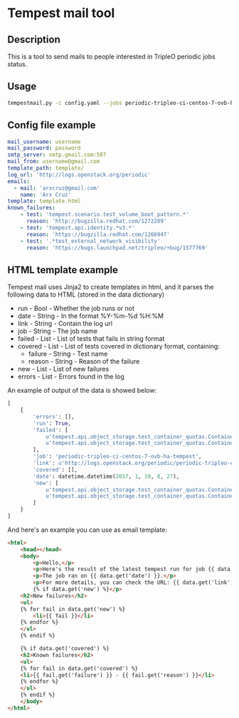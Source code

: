 Tempest mail tool
=================

Description
-----------

This is a tool to send mails to people interested in TripleO periodic jobs
status.

Usage
-----

```bash
tempestmail.py -c config.yaml --jobs periodic-tripleo-ci-centos-7-ovb-ha-tempest
```

Config file example
-------------------

```yaml
mail_username: username
mail_password: password
smtp_server: smtp.gmail.com:587
mail_from: username@gmail.com
template_path: template/
log_url: 'http://logs.openstack.org/periodic'
emails:
  - mail: 'arxcruz@gmail.com'
    name: 'Arx Cruz'
template: template.html
known_failures:
    - test: 'tempest.scenario.test_volume_boot_pattern.*'
      reason: 'http://bugzilla.redhat.com/1272289'
    - test: 'tempest.api.identity.*v3.*'
      reason: 'https://bugzilla.redhat.com/1266947'
    - test: '.*test_external_network_visibility'
      reason: 'https://bugs.launchpad.net/tripleo/+bug/1577769'
```

HTML template example
---------------------

Tempest mail uses Jinja2 to create templates in html, and it parses the
following data to HTML (stored in the data dictionary)

* run - Bool - Whether the job runs or not
* date - String - In the format %Y-%m-%d %H:%M
* link - String - Contain the log url
* job - String - The job name
* failed - List - List of tests that fails in string format
* covered - List - List of tests covered in dictionary format, containing:
    * failure - String - Test name
    * reason - String - Reason of the failure
* new - List - List of new failures
* errors - List - Errors found in the log

An example of output of the data is showed below:

```python
[
    {
        'errors': [],
        'run': True,
        'failed': [
            u'tempest.api.object_storage.test_container_quotas.ContainerQuotasTest.test_upload_too_many_objects',
            u'tempest.api.object_storage.test_container_quotas.ContainerQuotasTest.test_upload_valid_object'
        ],
        'job': 'periodic-tripleo-ci-centos-7-ovb-ha-tempest',
        'link': u'http://logs.openstack.org/periodic/periodic-tripleo-ci-centos-7-ovb-ha-tempest/1ce5e95/console.html',
        'covered': [],
        'date': datetime.datetime(2017, 1, 19, 8, 27),
        'new': [
            u'tempest.api.object_storage.test_container_quotas.ContainerQuotasTest.test_upload_too_many_objects',
            u'tempest.api.object_storage.test_container_quotas.ContainerQuotasTest.test_upload_valid_object'
        ]
    }
]
```

And here's an example you can use as email template:

```html
<html>
    <head></head>
    <body>
        <p>Hello,</p>
        <p>Here's the result of the latest tempest run for job {{ data.get('job') }}.</p>
        <p>The job ran on {{ data.get('date') }}.</p>
        <p>For more details, you can check the URL: {{ data.get('link') }}
        {% if data.get('new') %}</p>
    <h2>New failures</h2>
    <ul>
    {% for fail in data.get('new') %}
        <li>{{ fail }}</li>
    {% endfor %}
    </ul>
    {% endif %}

    {% if data.get('covered') %}
    <h2>Known failures</h2>
    <ul>
    {% for fail in data.get('covered') %}
    <li>{{ fail.get('failure') }} - {{ fail.get('reason') }}</li>
    {% endfor %}
    </ul>
    {% endif %}
    </body>
</html>
```

